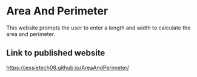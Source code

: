 # Area And Perimeter
This website prompts the user to enter a length and width to calculate the area and perimeter.
## Link to published website
https://jessietech08.github.io/AreaAndPerimeter/